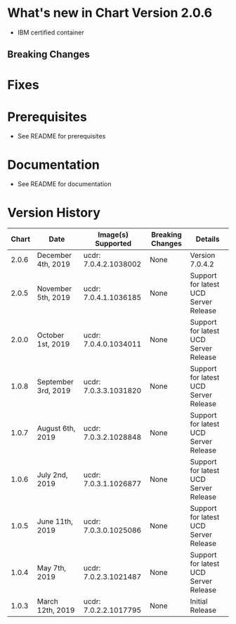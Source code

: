 # What's new in Chart Version 2.0.6
* IBM certified container

## Breaking Changes

# Fixes

# Prerequisites
* See README for prerequisites

# Documentation
* See README for documentation

# Version History

| Chart | Date | Image(s) Supported | Breaking Changes | Details |
| ----- | ---- | ------------------ | ---------------- | ------- | 
| 2.0.6 | December 4th, 2019| ucdr: 7.0.4.2.1038002 | None | Version 7.0.4.2  |
| 2.0.5 | November 5th, 2019| ucdr: 7.0.4.1.1036185 | None | Support for latest UCD Server Release |
| 2.0.0 | October 1st, 2019 | ucdr: 7.0.4.0.1034011 | None | Support for latest UCD Server Release |
| 1.0.8 | September 3rd, 2019 | ucdr: 7.0.3.3.1031820 | None | Support for latest UCD Server Release |
| 1.0.7 | August 6th, 2019 | ucdr: 7.0.3.2.1028848 | None | Support for latest UCD Server Release |
| 1.0.6 | July 2nd, 2019 | ucdr: 7.0.3.1.1026877 | None | Support for latest UCD Server Release |
| 1.0.5 | June 11th, 2019 | ucdr: 7.0.3.0.1025086 | None | Support for latest UCD Server Release |
| 1.0.4 | May 7th, 2019 | ucdr: 7.0.2.3.1021487 | None | Support for latest UCD Server Release |
| 1.0.3 | March 12th, 2019| ucdr: 7.0.2.2.1017795 | None | Initial Release  |
